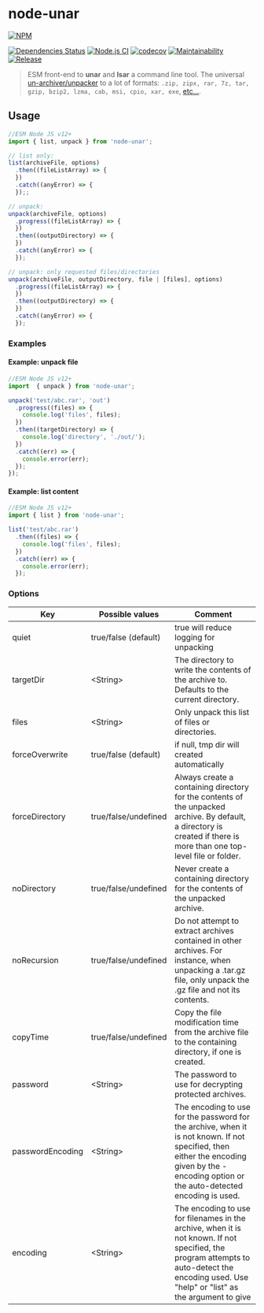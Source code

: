 # node-unar

[![NPM](https://nodei.co/npm/node-unar.png)](https://nodei.co/npm/node-unar/)

[![Dependencies Status][david-image]][david-url] [![Node.js CI](https://github.com/techno-express/node-unar/workflows/Node.js%20CI/badge.svg)](https://github.com/techno-express/node-unar/actions) [![codecov](https://codecov.io/gh/techno-express/node-unar/branch/main/graph/badge.svg?token=1HI1BHK6B2)](https://codecov.io/gh/techno-express/node-unar) [![Maintainability][codeclimate-image]][codeclimate-url][![Release][npm-image]][npm-url]

> ESM front-end to **unar** and **lsar** a command line tool. The universal [un-archiver/unpacker](http://unarchiver.c3.cx/commandline) to a lot of formats: `.zip, zipx, rar, 7z, tar, gzip, bzip2, lzma, cab, msi, cpio, xar, exe`, [etc...](http://unarchiver.c3.cx/formats).

## Usage

```js
//ESM Node JS v12+
import { list, unpack } from 'node-unar';

// list only:
list(archiveFile, options)
  .then((fileListArray) => {
  })
  .catch((anyError) => {
  });;

// unpack:
unpack(archiveFile, options)
  .progress((fileListArray) => {
  })
  .then((outputDirectory) => {
  })
  .catch((anyError) => {
  });

// unpack: only requested files/directories
unpack(archiveFile, outputDirectory, file | [files], options)
  .progress((fileListArray) => {
  })
  .then((outputDirectory) => {
  })
  .catch((anyError) => {
  });
```

### Examples

#### Example: unpack file

```js
//ESM Node JS v12+
import  { unpack } from 'node-unar';

unpack('test/abc.rar', 'out')
  .progress((files) => {
    console.log('files', files);
  })
  .then((targetDirectory) => {
    console.log('directory', './out/');
  })
  .catch((err) => {
    console.error(err);
  });
});
```

#### Example: list content

```js
//ESM Node JS v12+
import { list } from 'node-unar';

list('test/abc.rar')
  .then((files) => {
    console.log('files', files);
  })
  .catch((err) => {
    console.error(err);
  });
```

### Options

Key       | Possible values        | Comment
--------- | -----------------------|-------------------------------------------------
quiet     | true/false (default)   | true will reduce logging for unpacking
targetDir | \<String>              | The directory to write the contents of the archive to. Defaults to the current directory.
files     | \<String>              | Only unpack this list of files or directories.
forceOverwrite | true/false (default)  | if null, tmp dir will created automatically
forceDirectory | true/false/undefined  | Always create a containing directory for the contents of the unpacked archive. By default, a directory is created if there is more than one top-level file or folder.
noDirectory | true/false/undefined     | Never create a containing directory for the contents of the unpacked archive.
noRecursion | true/false/undefined     | Do not attempt to extract archives contained in other archives. For instance, when unpacking a .tar.gz file, only unpack the .gz file and not its contents.
copyTime | true/false/undefined        | Copy the file modification time from the archive file to the containing directory, if one is created.
password | \<String>                   | The password to use for decrypting protected archives.
passwordEncoding | \<String>           | The encoding to use for the password for the archive, when it is not known. If not specified, then either the encoding given by the -encoding option or the auto-detected encoding is used.
encoding | \<String>                   | The encoding to use for filenames in the archive, when it is not known. If not specified, the program attempts to auto-detect the encoding used. Use "help" or "list" as the argument to give

[david-url]: https://david-dm.org/techno-express/node-unar
[david-image]: http://img.shields.io/david/techno-express/node-unar.svg
[codeclimate-url]: https://codeclimate.com/github/techno-express/node-unar/maintainability
[codeclimate-image]: https://api.codeclimate.com/v1/badges/0d6a0bc69a8ea29c7de9/maintainability
[npm-url]: https://www.npmjs.org/package/node-unar
[npm-image]: http://img.shields.io/npm/v/node-unar.svg
